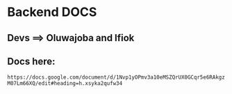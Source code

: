 # Backend DOCS

## Devs ==> Oluwajoba and Ifiok

## Docs here:

`https://docs.google.com/document/d/1Nvp1yOPmv3a10eMSZQrUX0GCqr5e6RAkgzM07Lm66XQ/edit#heading=h.xsyka2qufw34`
